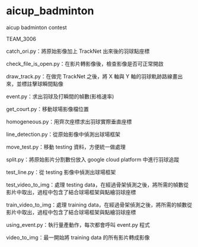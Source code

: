 # aicup_badminton
aicup badminton contest

TEAM_3006

catch_ori.py：將原始影像加上 TrackNet 出來後的羽球點座標

check_file_is_open.py：在影片轉影像後，檢查影像是否可正常開啟

draw_track.py：在做完 TrackNet 之後，將 X 軸與 Y 軸的羽球軌跡路線畫出來，並標註擊球瞬間點像

event.py：求出羽球及打瞬間的幀數(影格速率)

get_court.py：移動球場影像檔位置

homogeneous.py：用齊次座標求出羽球實際垂直座標

line_detection.py：從原始影像中偵測出球場框架

move_test.py：移動 testing 資料，方便統一做處理

split.py：將原始影片分割數份放入 google cloud platform 中進行羽球追蹤

test_line.py：從 testing 影像中偵測出球場框架

test_video_to_img：處理 testing data，在經過骨架偵測之後，將所需的幀數從影片中取出，過程中包含了結合球場框架與點繪羽球座標

train_video_to_img：處理 training data，在經過骨架偵測之後，將所需的幀數從影片中取出，過程中包含了結合球場框架與點繪羽球座標

using_event.py：執行量產動作，每次都會呼叫 event.py 程式

video_to_img：最一開始將 training data 的所有影片轉成影像
